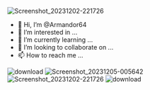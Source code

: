 ![Screenshot_20231202-221726](https://github.com/Armandor64/Armandor64/assets/153701136/0a4da8e8-afea-40d5-b785-78609e50164a)
- 👋 Hi, I’m @Armandor64
- 👀 I’m interested in ...
- 🌱 I’m currently learning ...
- 💞️ I’m looking to collaborate on ...
- 📫 How to reach me ...

<!---
Armandor64/Armandor64 is a ✨ special ✨ repository because its `README.md` (this file) appears on your GitHub profile.
You can click the Preview link to take a look at your changes.
--->
![download](https://github.com/Armandor64/Armandor64/assets/153701136/cf73b4b2-f575-48a8-a4ee-88bf0f8b354e)
![Screenshot_20231205-005642](https://github.com/Armandor64/Armandor64/assets/153701136/440292ff-cb4d-43ca-8807-c18deb79aa79)
![Screenshot_20231202-221726](https://github.com/Armandor64/Armandor64/assets/153701136/13d42257-5e9c-4d2d-b0de-175c4f5a9b86)
![download](https://github.com/Armandor64/Armandor64/assets/153701136/072d4700-cc91-4498-ab3d-3e954fbaa4dc)
